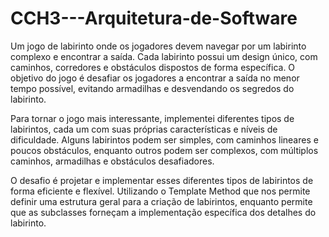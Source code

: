 # CCH3---Arquitetura-de-Software

Um jogo de labirinto onde os jogadores devem navegar por um labirinto complexo e encontrar a saída. Cada labirinto possui um design único, com caminhos, corredores e obstáculos dispostos de forma específica. O objetivo do jogo é desafiar os jogadores a encontrar a saída no menor tempo possível, evitando armadilhas e desvendando os segredos do labirinto.

Para tornar o jogo mais interessante, implementei diferentes tipos de labirintos, cada um com suas próprias características e níveis de dificuldade. Alguns labirintos podem ser simples, com caminhos lineares e poucos obstáculos, enquanto outros podem ser complexos, com múltiplos caminhos, armadilhas e obstáculos desafiadores.

O desafio é projetar e implementar esses diferentes tipos de labirintos de forma eficiente e flexível. Utilizando o Template Method que nos permite definir uma estrutura geral para a criação de labirintos, enquanto permite que as subclasses forneçam a implementação específica dos detalhes do labirinto.

